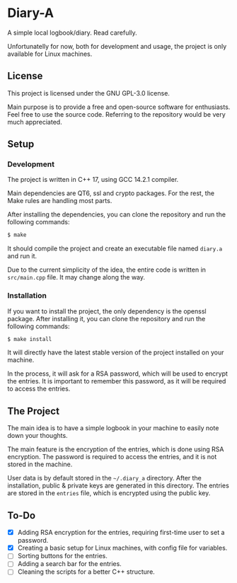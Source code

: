 # Diary-A

A simple local logbook/diary. Read carefully.

Unfortunatelly for now, both for development and usage, the project is only available for Linux machines.

## License

This project is licensed under the GNU GPL-3.0 license.

Main purpose is to provide a free and open-source software for enthusiasts. Feel free to use the source code. Referring to the repository would be very much appreciated.

## Setup

### Development

The project is written in C++ 17, using GCC 14.2.1 compiler.

Main dependencies are QT6, ssl and crypto packages. For the rest, the Make rules are handling most parts.

After installing the dependencies, you can clone the repository and run the following commands:

```bash
$ make
```

It should compile the project and create an executable file named `diary.a` and run it.

Due to the current simplicity of the idea, the entire code is written in `src/main.cpp` file. It may change along the way.

### Installation

If you want to install the project, the only dependency is the openssl package. After installing it, you can clone the repository and run the following commands:

```bash
$ make install
```

It will directly have the latest stable version of the project installed on your machine.

In the process, it will ask for a RSA password, which will be used to encrypt the entries. It is important to remember this password, as it will be required to access the entries.

## The Project

The main idea is to have a simple logbook in your machine to easily note down your thoughts.

The main feature is the encryption of the entries, which is done using RSA encryption. The password is required to access the entries, and it is not stored in the machine.

User data is by default stored in the `~/.diary_a` directory. After the installation, public & private keys are generated in this directory. The entries are stored in the `entries` file, which is encrypted using the public key.

## To-Do

- [x] Adding RSA encryption for the entries, requiring first-time user to set a password.
- [x] Creating a basic setup for Linux machines, with config file for variables.
- [ ] Sorting buttons for the entries.
- [ ] Adding a search bar for the entries.
- [ ] Cleaning the scripts for a better C++ structure.